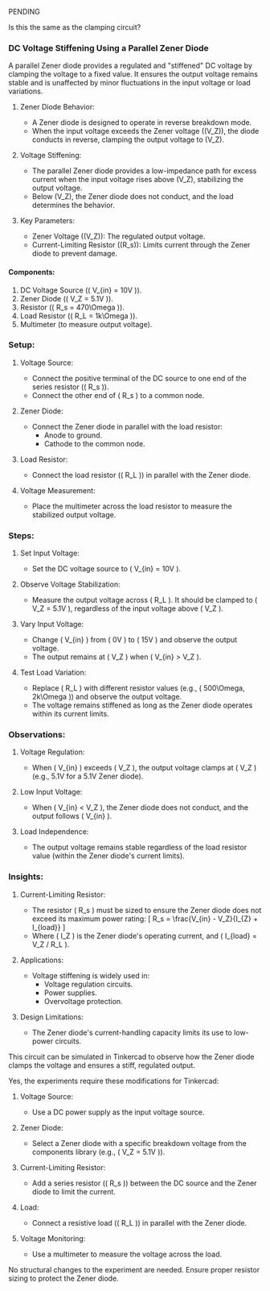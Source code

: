 PENDING

Is this the same as the clamping circuit?

### DC Voltage Stiffening Using a Parallel Zener Diode

A parallel Zener diode provides a regulated and "stiffened" DC voltage by clamping the voltage to a fixed value. It ensures the output voltage remains stable and is unaffected by minor fluctuations in the input voltage or load variations.

1. Zener Diode Behavior:
   - A Zener diode is designed to operate in reverse breakdown mode.
   - When the input voltage exceeds the Zener voltage (\(V_Z\)), the diode conducts in reverse, clamping the output voltage to \(V_Z\).

2. Voltage Stiffening:
   - The parallel Zener diode provides a low-impedance path for excess current when the input voltage rises above \(V_Z\), stabilizing the output voltage.
   - Below \(V_Z\), the Zener diode does not conduct, and the load determines the behavior.

3. Key Parameters:
   - Zener Voltage (\(V_Z\)): The regulated output voltage.
   - Current-Limiting Resistor (\(R_s\)): Limits current through the Zener diode to prevent damage.

#### Components:

1. DC Voltage Source (\( V_{in} = 10V \)).
2. Zener Diode (\( V_Z = 5.1V \)).
3. Resistor (\( R_s = 470\Omega \)).
4. Load Resistor (\( R_L = 1k\Omega \)).
5. Multimeter (to measure output voltage).

### Setup:

1. Voltage Source:
   - Connect the positive terminal of the DC source to one end of the series resistor (\( R_s \)).
   - Connect the other end of \( R_s \) to a common node.

2. Zener Diode:
   - Connect the Zener diode in parallel with the load resistor:
     - Anode to ground.
     - Cathode to the common node.

3. Load Resistor:
   - Connect the load resistor (\( R_L \)) in parallel with the Zener diode.

4. Voltage Measurement:
   - Place the multimeter across the load resistor to measure the stabilized output voltage.

### Steps:

1. Set Input Voltage:
   - Set the DC voltage source to \( V_{in} = 10V \).

2. Observe Voltage Stabilization:
   - Measure the output voltage across \( R_L \). It should be clamped to \( V_Z = 5.1V \), regardless of the input voltage above \( V_Z \).

3. Vary Input Voltage:
   - Change \( V_{in} \) from \( 0V \) to \( 15V \) and observe the output voltage.
   - The output remains at \( V_Z \) when \( V_{in} > V_Z \).

4. Test Load Variation:
   - Replace \( R_L \) with different resistor values (e.g., \( 500\Omega, 2k\Omega \)) and observe the output voltage.
   - The voltage remains stiffened as long as the Zener diode operates within its current limits.

### Observations:

1. Voltage Regulation:
   - When \( V_{in} \) exceeds \( V_Z \), the output voltage clamps at \( V_Z \) (e.g., 5.1V for a 5.1V Zener diode).

2. Low Input Voltage:
   - When \( V_{in} < V_Z \), the Zener diode does not conduct, and the output follows \( V_{in} \).

3. Load Independence:
   - The output voltage remains stable regardless of the load resistor value (within the Zener diode's current limits).

### Insights:

1. Current-Limiting Resistor:
   - The resistor \( R_s \) must be sized to ensure the Zener diode does not exceed its maximum power rating:
     \[
     R_s = \frac{V_{in} - V_Z}{I_{Z} + I_{load}}
     \]
   - Where \( I_Z \) is the Zener diode's operating current, and \( I_{load} = V_Z / R_L \).

2. Applications:
   - Voltage stiffening is widely used in:
     - Voltage regulation circuits.
     - Power supplies.
     - Overvoltage protection.

3. Design Limitations:
   - The Zener diode's current-handling capacity limits its use to low-power circuits.

This circuit can be simulated in Tinkercad to observe how the Zener diode clamps the voltage and ensures a stiff, regulated output.

Yes, the experiments require these modifications for Tinkercad:

1. Voltage Source:
   - Use a DC power supply as the input voltage source.

2. Zener Diode:
   - Select a Zener diode with a specific breakdown voltage from the components library (e.g., \( V_Z = 5.1V \)).

3. Current-Limiting Resistor:
   - Add a series resistor (\( R_s \)) between the DC source and the Zener diode to limit the current.

4. Load:
   - Connect a resistive load (\( R_L \)) in parallel with the Zener diode.

5. Voltage Monitoring:
   - Use a multimeter to measure the voltage across the load.

No structural changes to the experiment are needed. Ensure proper resistor sizing to protect the Zener diode.
